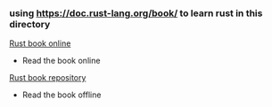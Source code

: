 ### using https://doc.rust-lang.org/book/ to learn rust in this directory

[Rust book online](https://doc.rust-lang.org/book/title-page.html)
* Read the book online

[Rust book repository](https://github.com/rust-lang/book)
* Read the book offline
